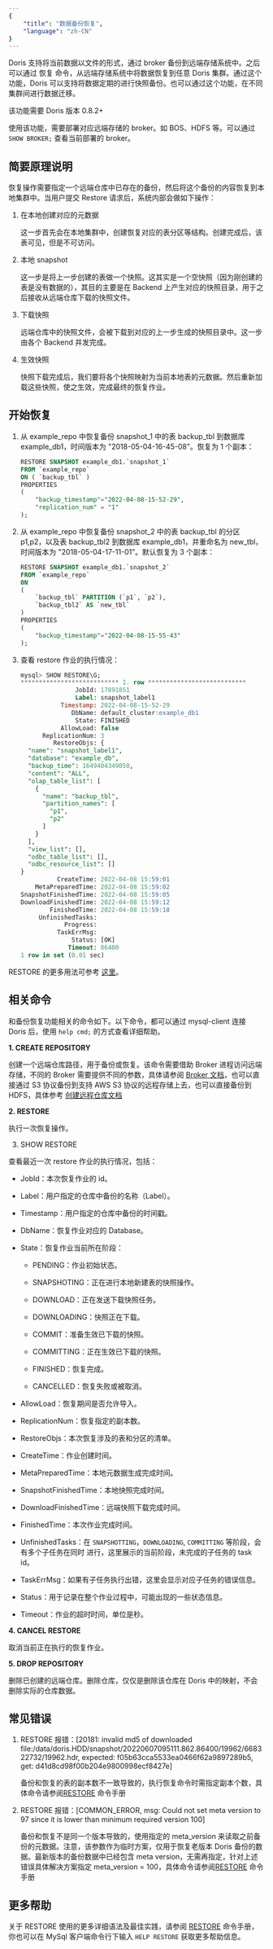 ```yaml
---
{
    "title": "数据备份恢复",
    "language": "zh-CN"
}
---
```


Doris 支持将当前数据以文件的形式，通过 broker 备份到远端存储系统中。之后可以通过 恢复 命令，从远端存储系统中将数据恢复到任意 Doris 集群。通过这个功能，Doris 可以支持将数据定期的进行快照备份。也可以通过这个功能，在不同集群间进行数据迁移。

该功能需要 Doris 版本 0.8.2+

使用该功能，需要部署对应远端存储的 broker。如 BOS、HDFS 等。可以通过 `SHOW BROKER;` 查看当前部署的 broker。

## 简要原理说明

恢复操作需要指定一个远端仓库中已存在的备份，然后将这个备份的内容恢复到本地集群中。当用户提交 Restore 请求后，系统内部会做如下操作：

1. 在本地创建对应的元数据

   这一步首先会在本地集群中，创建恢复对应的表分区等结构。创建完成后，该表可见，但是不可访问。

2. 本地 snapshot

   这一步是将上一步创建的表做一个快照。这其实是一个空快照（因为刚创建的表是没有数据的），其目的主要是在 Backend 上产生对应的快照目录，用于之后接收从远端仓库下载的快照文件。

3. 下载快照

   远端仓库中的快照文件，会被下载到对应的上一步生成的快照目录中。这一步由各个 Backend 并发完成。

4. 生效快照

   快照下载完成后，我们要将各个快照映射为当前本地表的元数据。然后重新加载这些快照，使之生效，完成最终的恢复作业。

## 开始恢复

1. 从 example_repo 中恢复备份 snapshot_1 中的表 backup_tbl 到数据库 example_db1，时间版本为 "2018-05-04-16-45-08"。恢复为 1 个副本：

    ```sql
    RESTORE SNAPSHOT example_db1.`snapshot_1`
    FROM `example_repo`
    ON ( `backup_tbl` )
    PROPERTIES
    (
        "backup_timestamp"="2022-04-08-15-52-29",
        "replication_num" = "1"
    );
    ```

2. 从 example_repo 中恢复备份 snapshot_2 中的表 backup_tbl 的分区 p1,p2，以及表 backup_tbl2 到数据库 example_db1，并重命名为 new_tbl，时间版本为 "2018-05-04-17-11-01"。默认恢复为 3 个副本：

    ```sql
    RESTORE SNAPSHOT example_db1.`snapshot_2`
    FROM `example_repo`
    ON
    (
        `backup_tbl` PARTITION (`p1`, `p2`),
        `backup_tbl2` AS `new_tbl`
    )
    PROPERTIES
    (
        "backup_timestamp"="2022-04-08-15-55-43"
    );
    ```

3. 查看 restore 作业的执行情况：

   ```sql
   mysql> SHOW RESTORE\G;
   *************************** 1. row ***************************
                  JobId: 17891851
                  Label: snapshot_label1
              Timestamp: 2022-04-08-15-52-29
                 DbName: default_cluster:example_db1
                  State: FINISHED
              AllowLoad: false
         ReplicationNum: 3
            RestoreObjs: {
     "name": "snapshot_label1",
     "database": "example_db",
     "backup_time": 1649404349050,
     "content": "ALL",
     "olap_table_list": [
       {
         "name": "backup_tbl",
         "partition_names": [
           "p1",
           "p2"
         ]
       }
     ],
     "view_list": [],
     "odbc_table_list": [],
     "odbc_resource_list": []
   }
             CreateTime: 2022-04-08 15:59:01
       MetaPreparedTime: 2022-04-08 15:59:02
   SnapshotFinishedTime: 2022-04-08 15:59:05
   DownloadFinishedTime: 2022-04-08 15:59:12
           FinishedTime: 2022-04-08 15:59:18
        UnfinishedTasks:
               Progress:
             TaskErrMsg:
                 Status: [OK]
                Timeout: 86400
   1 row in set (0.01 sec)
   ```

RESTORE 的更多用法可参考 [这里](../../sql-manual/sql-reference/Data-Definition-Statements/Backup-and-Restore/RESTORE.md)。

## 相关命令

和备份恢复功能相关的命令如下。以下命令，都可以通过 mysql-client 连接 Doris 后，使用 `help cmd;` 的方式查看详细帮助。

**1. CREATE REPOSITORY**

创建一个远端仓库路径，用于备份或恢复。该命令需要借助 Broker 进程访问远端存储，不同的 Broker 需要提供不同的参数，具体请参阅 [Broker 文档](../../data-operate/import/broker-load-manual)，也可以直接通过 S3 协议备份到支持 AWS S3 协议的远程存储上去，也可以直接备份到 HDFS，具体参考 [创建远程仓库文档](../../sql-manual/sql-reference/Data-Definition-Statements/Backup-and-Restore/CREATE-REPOSITORY)

**2. RESTORE**

执行一次恢复操作。

3. SHOW RESTORE

查看最近一次 restore 作业的执行情况，包括：

- JobId：本次恢复作业的 id。

- Label：用户指定的仓库中备份的名称（Label）。

- Timestamp：用户指定的仓库中备份的时间戳。

- DbName：恢复作业对应的 Database。

- State：恢复作业当前所在阶段：

   - PENDING：作业初始状态。

   - SNAPSHOTING：正在进行本地新建表的快照操作。

   - DOWNLOAD：正在发送下载快照任务。

   - DOWNLOADING：快照正在下载。

   - COMMIT：准备生效已下载的快照。

   - COMMITTING：正在生效已下载的快照。

   - FINISHED：恢复完成。

   - CANCELLED：恢复失败或被取消。

- AllowLoad：恢复期间是否允许导入。

- ReplicationNum：恢复指定的副本数。

- RestoreObjs：本次恢复涉及的表和分区的清单。

- CreateTime：作业创建时间。

- MetaPreparedTime：本地元数据生成完成时间。

- SnapshotFinishedTime：本地快照完成时间。

- DownloadFinishedTime：远端快照下载完成时间。

- FinishedTime：本次作业完成时间。

- UnfinishedTasks：在 `SNAPSHOTTING`，`DOWNLOADING`, `COMMITTING` 等阶段，会有多个子任务在同时
进行，这里展示的当前阶段，未完成的子任务的 task id。

- TaskErrMsg：如果有子任务执行出错，这里会显示对应子任务的错误信息。

- Status：用于记录在整个作业过程中，可能出现的一些状态信息。

- Timeout：作业的超时时间，单位是秒。

**4. CANCEL RESTORE**

取消当前正在执行的恢复作业。

**5. DROP REPOSITORY**

删除已创建的远端仓库。删除仓库，仅仅是删除该仓库在 Doris 中的映射，不会删除实际的仓库数据。

## 常见错误

1. RESTORE 报错：[20181: invalid md5 of downloaded file:/data/doris.HDD/snapshot/20220607095111.862.86400/19962/668322732/19962.hdr, expected: f05b63cca5533ea0466f62a9897289b5, get: d41d8cd98f00b204e9800998ecf8427e]

   备份和恢复的表的副本数不一致导致的，执行恢复命令时需指定副本个数，具体命令请参阅[RESTORE](../../sql-manual/sql-reference/Data-Definition-Statements/Backup-and-Restore/RESTORE) 命令手册

2. RESTORE 报错：[COMMON_ERROR, msg: Could not set meta version to 97 since it is lower than minimum required version 100]

   备份和恢复不是同一个版本导致的，使用指定的 meta_version 来读取之前备份的元数据。注意，该参数作为临时方案，仅用于恢复老版本 Doris 备份的数据。最新版本的备份数据中已经包含 meta version，无需再指定，针对上述错误具体解决方案指定 meta_version = 100，具体命令请参阅[RESTORE](../../sql-manual/sql-reference/Data-Definition-Statements/Backup-and-Restore/RESTORE) 命令手册

## 更多帮助

关于 RESTORE 使用的更多详细语法及最佳实践，请参阅 [RESTORE](../../sql-manual/sql-reference/Data-Definition-Statements/Backup-and-Restore/RESTORE) 命令手册，你也可以在 MySql 客户端命令行下输入 `HELP RESTORE` 获取更多帮助信息。

